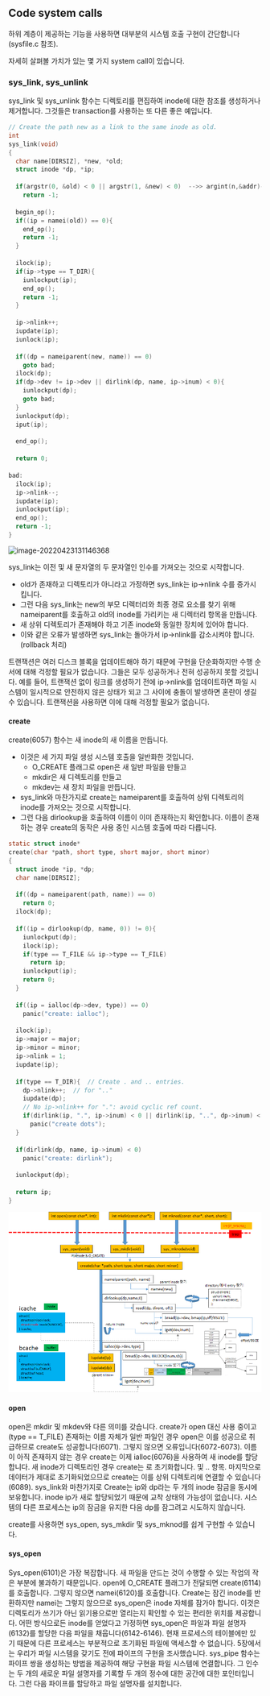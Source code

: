 ## Code system calls

하위 계층이 제공하는 기능을 사용하면 대부분의 시스템 호출 구현이 간단합니다(sysfile.c 참조). 

자세히 살펴볼 가치가 있는 몇 가지 system call이 있습니다.

### sys_link, sys_unlink

sys_link 및 sys_unlink 함수는 디렉토리를 편집하여 inode에 대한 참조를 생성하거나 제거합니다. 그것들은 transaction를 사용하는  또 다른 좋은 예입니다. 

```c
// Create the path new as a link to the same inode as old.
int
sys_link(void)
{
  char name[DIRSIZ], *new, *old;
  struct inode *dp, *ip;

  if(argstr(0, &old) < 0 || argstr(1, &new) < 0)  -->> argint(n,&addr)-->fetchstr(addr,pp)--> return pp
    return -1;

  begin_op();
  if((ip = namei(old)) == 0){
    end_op();
    return -1;
  }

  ilock(ip);
  if(ip->type == T_DIR){
    iunlockput(ip);
    end_op();
    return -1;
  }

  ip->nlink++;
  iupdate(ip);
  iunlock(ip);

  if((dp = nameiparent(new, name)) == 0)
    goto bad;
  ilock(dp);
  if(dp->dev != ip->dev || dirlink(dp, name, ip->inum) < 0){
    iunlockput(dp);
    goto bad;
  }
  iunlockput(dp);
  iput(ip);

  end_op();

  return 0;

bad:
  ilock(ip);
  ip->nlink--;
  iupdate(ip);
  iunlockput(ip);
  end_op();
  return -1;
}
```



![image-20220423131146368](D:\Code\lk\12.xv6_doc\img\image-20220423131146368.png)

sys_link는 이전 및 새 문자열의 두 문자열인 인수를 가져오는 것으로 시작합니다.

* old가 존재하고 디렉토리가 아니라고 가정하면 sys_link는 ip->nlink 수를 증가시킵니다. 
* 그런 다음 sys_link는 new의 부모 디렉터리와 최종 경로 요소를 찾기 위해 nameiparent를 호출하고 old의 inode를 가리키는 새 디렉터리 항목을 만듭니다. 
* 새 상위 디렉토리가 존재해야 하고 기존 inode와 동일한 장치에 있어야 합니다.
* 이와 같은 오류가 발생하면 sys_link는 돌아가서 ip->nlink를 감소시켜야 합니다.  (rollback 처리)

트랜잭션은 여러 디스크 블록을 업데이트해야 하기 때문에 구현을 단순화하지만 수행 순서에 대해 걱정할 필요가 없습니다. 그들은 모두 성공하거나 전혀 성공하지 못할 것입니다. 예를 들어, 트랜잭션 없이 링크를 생성하기 전에 ip->nlink를 업데이트하면 파일 시스템이 일시적으로 안전하지 않은 상태가 되고 그 사이에 충돌이 발생하면 혼란이 생길 수 있습니다. 트랜잭션을 사용하면 이에 대해 걱정할 필요가 없습니다.



#### create

create(6057) 함수는 새 inode의 새 이름을 만듭니다. 

* 이것은 세 가지 파일 생성 시스템 호출을 일반화한 것입니다. 
  * O_CREATE 플래그로 open은 새 일반 파일을 만들고 
  * mkdir은 새 디렉토리를 만들고 
  * mkdev는 새 장치 파일을 만듭니다. 
* sys_link와 마찬가지로 create는 nameiparent를 호출하여 상위 디렉토리의 inode를 가져오는 것으로 시작합니다. 
* 그런 다음 dirlookup을 호출하여 이름이 이미 존재하는지 확인합니다. 이름이 존재하는 경우 create의 동작은 사용 중인 시스템 호출에 따라 다릅니다. 

``` c
static struct inode*
create(char *path, short type, short major, short minor)
{
  struct inode *ip, *dp;
  char name[DIRSIZ];

  if((dp = nameiparent(path, name)) == 0)
    return 0;
  ilock(dp);

  if((ip = dirlookup(dp, name, 0)) != 0){
    iunlockput(dp);
    ilock(ip);
    if(type == T_FILE && ip->type == T_FILE)
      return ip;
    iunlockput(ip);
    return 0;
  }

  if((ip = ialloc(dp->dev, type)) == 0)
    panic("create: ialloc");

  ilock(ip);
  ip->major = major;
  ip->minor = minor;
  ip->nlink = 1;
  iupdate(ip);

  if(type == T_DIR){  // Create . and .. entries.
    dp->nlink++;  // for ".."
    iupdate(dp);
    // No ip->nlink++ for ".": avoid cyclic ref count.
    if(dirlink(ip, ".", ip->inum) < 0 || dirlink(ip, "..", dp->inum) < 0)
      panic("create dots");
  }

  if(dirlink(dp, name, ip->inum) < 0)
    panic("create: dirlink");

  iunlockput(dp);

  return ip;
}
```



![image-20220423193909688](img/image-20220423193909688.png)



#### open

open은 mkdir 및 mkdev와 다른 의미를 갖습니다. create가 open 대신 사용 중이고(type == T_FILE) 존재하는 이름 자체가 일반 파일인 경우 open은 이를 성공으로 취급하므로 create도 성공합니다(6071). 그렇지 않으면 오류입니다(6072-6073). 이름이 아직 존재하지 않는 경우 create는 이제 ialloc(6076)을 사용하여 새 inode를 할당합니다. 새 inode가 디렉토리인 경우 create는 로 초기화합니다. 및 .. 항목. 마지막으로 데이터가 제대로 초기화되었으므로 create는 이를 상위 디렉토리에 연결할 수 있습니다(6089). sys_link와 마찬가지로 Create는 ip와 dp라는 두 개의 inode 잠금을 동시에 보유합니다. inode ip가 새로 할당되었기 때문에 교착 상태의 가능성이 없습니다. 시스템의 다른 프로세스는 ip의 잠금을 유지한 다음 dp를 잠그려고 시도하지 않습니다.

create를 사용하면 sys_open, sys_mkdir 및 sys_mknod를 쉽게 구현할 수 있습니다.

#### sys_open

Sys_open(6101)은 가장 복잡합니다. 새 파일을 만드는 것이 수행할 수 있는 작업의 작은 부분에 불과하기 때문입니다. open에 O_CREATE 플래그가 전달되면 create(6114)를 호출합니다. 그렇지 않으면 namei(6120)를 호출합니다. Create는 잠긴 inode를 반환하지만 namei는 그렇지 않으므로 sys_open은 inode 자체를 잠가야 합니다. 이것은 디렉토리가 쓰기가 아닌 읽기용으로만 열리는지 확인할 수 있는 편리한 위치를 제공합니다. 어떤 방식으로든 inode를 얻었다고 가정하면 sys_open은 파일과 파일 설명자(6132)를 할당한 다음 파일을 채웁니다(6142-6146). 현재 프로세스의 테이블에만 있기 때문에 다른 프로세스는 부분적으로 초기화된 파일에 액세스할 수 없습니다.
5장에서는 우리가 파일 시스템을 갖기도 전에 파이프의 구현을 조사했습니다.
sys_pipe 함수는 파이프 쌍을 생성하는 방법을 제공하여 해당 구현을 파일 시스템에 연결합니다. 그 인수는 두 개의 새로운 파일 설명자를 기록할 두 개의 정수에 대한 공간에 대한 포인터입니다. 그런 다음 파이프를 할당하고 파일 설명자를 설치합니다.